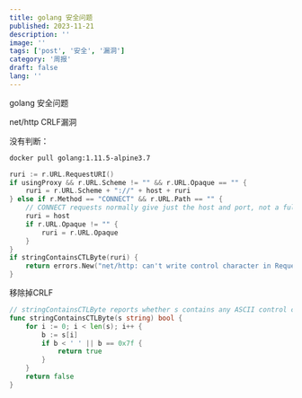 ```yaml
---
title: golang 安全问题
published: 2023-11-21
description: ''
image: ''
tags: ['post', '安全', '漏洞']
category: '周报'
draft: false
lang: ''
---
```

 golang 安全问题




 net/http CRLF漏洞

没有判断：

<!-- ![](./attachments/QmPFw6hkWprE6g5cXyh3sdBPbbkTHP9BqvX3xAdgU9PTit.png) -->


```bash
docker pull golang:1.11.5-alpine3.7
```



```go
ruri := r.URL.RequestURI()
if usingProxy && r.URL.Scheme != "" && r.URL.Opaque == "" {
	ruri = r.URL.Scheme + "://" + host + ruri
} else if r.Method == "CONNECT" && r.URL.Path == "" {
	// CONNECT requests normally give just the host and port, not a full URL.
	ruri = host
	if r.URL.Opaque != "" {
		ruri = r.URL.Opaque
	}
}
if stringContainsCTLByte(ruri) {
	return errors.New("net/http: can't write control character in Request.URL")
}
```


移除掉CRLF

```go
// stringContainsCTLByte reports whether s contains any ASCII control character.
func stringContainsCTLByte(s string) bool {
	for i := 0; i < len(s); i++ {
		b := s[i]
		if b < ' ' || b == 0x7f {
			return true
		}
	}
	return false
}
```



[]()